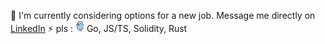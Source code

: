 🔭 I'm currently considering options for a new job. Message me directly on [LinkedIn](https://www.linkedin.com/in/commedesvlados/)
⚡ pls : <img src="./crazy_gopher_image.png" width="14" height="18" /> Go, JS/TS, Solidity, Rust









<!--
**commedesvlados/commedesvlados** is a ✨ _special_ ✨ repository because its `README.md` (this file) appears on your GitHub profile.

Here are some ideas to get you started:

- 🔭 I’m currently working on ...
- 🌱 I’m currently learning ...
- 👯 I’m looking to collaborate on ...
- 🤔 I’m looking for help with ...
- 💬 Ask me about ...
- 📫 How to reach me: ...
- 😄 Pronouns: ...
- ⚡ Fun fact: ...
-->
